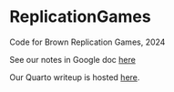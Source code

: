 # ReplicationGames
Code for Brown Replication Games, 2024

See our notes in Google doc [here](https://docs.google.com/document/d/1KEnIjR83KPIZOM0HCzhpIJ9N0QK56v6huDgQ25rQXAY/edit#heading=h.owdoxw8hubnz)

Our Quarto writeup is hosted [here](ashlab11.github.io/ReplicationGames).
